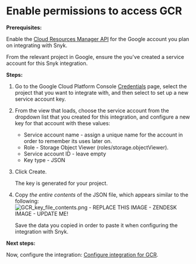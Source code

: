 # Enable permissions to access GCR

**Prerequisites:**

Enable the [Cloud Resources Manager API](https://console.cloud.google.com/apis/library/cloudresourcemanager.googleapis.com?q=cloud%20resource%20manager&id=16f5d23e-c895-4b9d-88e4-864c1766636f&project=next-for-integration-testing) for the Google account you plan on integrating with Snyk.

From the relevant project in Google, ensure the you've created a service account for this Snyk integration.

**Steps:**

1. Go to the Google Cloud Platform Console [Credentials](https://console.cloud.google.com/apis/credentials) page, select the project that you want to integrate with, and then select to set up a new service account key.
2. From the view that loads, choose the service account from the dropdown list that you created for this integration, and configure a new key for that account with these values:
   * Service account name - assign a unique name for the account in order to remember its uses later on.
   * Role - Storage Object Viewer \(roles/storage.objectViewer\).
   * Service account ID - leave empty
   * Key type - JSON
3. Click Create.

   The key is generated for your project.

4. Copy _the entire contents_ of the JSON file, which appears similar to the following: ![GCR\_key\_file\_contents.png - REPLACE THIS IMAGE - ZENDESK IMAGE - UPDATE ME!](https://support.snyk.io/hc/article_attachments/360007147378/uuid-c4e3b781-e575-5ab8-6cea-b0a8654068c4-en.png)

   Save the data you copied in order to paste it when configuring the integration with Snyk.

**Next steps:**

Now, configure the integration: [Configure integration for GCR](https://support.snyk.io/hc/articles/360003916118#UUID-9e0df3f8-0780-b593-573b-5185bdca4a6d).

